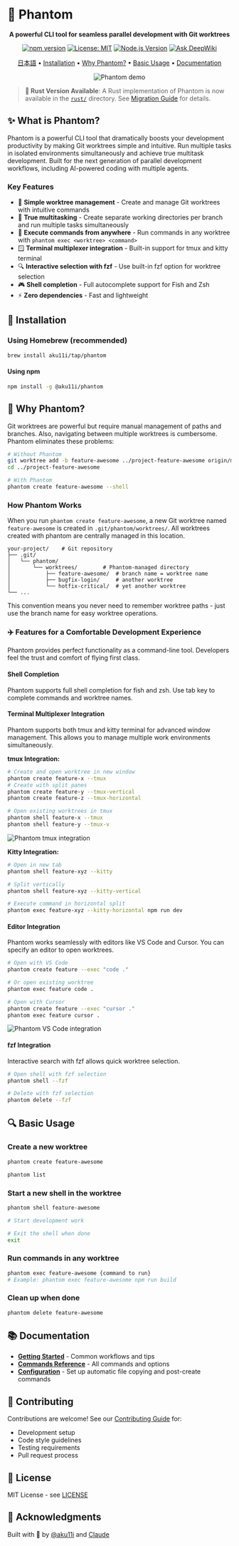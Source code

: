 # 👻 Phantom

<div align="center">

**A powerful CLI tool for seamless parallel development with Git worktrees**

[![npm version](https://img.shields.io/npm/v/@aku11i/phantom.svg)](https://www.npmjs.com/package/@aku11i/phantom)
[![License: MIT](https://img.shields.io/badge/License-MIT-yellow.svg)](https://opensource.org/licenses/MIT)
[![Node.js Version](https://img.shields.io/node/v/@aku11i/phantom.svg)](https://nodejs.org)
[![Ask DeepWiki](https://deepwiki.com/badge.svg)](https://deepwiki.com/aku11i/phantom)

[日本語](./README.ja.md) • [Installation](#-installation) • [Why Phantom?](#-why-phantom) • [Basic Usage](#-basic-usage) • [Documentation](#-documentation)

![Phantom demo](./docs/assets/phantom.gif)

</div>

> **🦀 Rust Version Available**: A Rust implementation of Phantom is now available in the [`rust/`](./rust/) directory. See [Migration Guide](./MIGRATION.md) for details.

## ✨ What is Phantom?

Phantom is a powerful CLI tool that dramatically boosts your development productivity by making Git worktrees simple and intuitive. Run multiple tasks in isolated environments simultaneously and achieve true multitask development. Built for the next generation of parallel development workflows, including AI-powered coding with multiple agents.

### Key Features

- 🚀 **Simple worktree management** - Create and manage Git worktrees with intuitive commands
- 🔄 **True multitasking** - Create separate working directories per branch and run multiple tasks simultaneously
- 🎯 **Execute commands from anywhere** - Run commands in any worktree with `phantom exec <worktree> <command>`
- 🪟 **Terminal multiplexer integration** - Built-in support for tmux and kitty terminal
- 🔍 **Interactive selection with fzf** - Use built-in fzf option for worktree selection
- 🎮 **Shell completion** - Full autocomplete support for Fish and Zsh
- ⚡ **Zero dependencies** - Fast and lightweight

## 🚀 Installation

### Using Homebrew (recommended)

```bash
brew install aku11i/tap/phantom
```

#### Using npm

```bash
npm install -g @aku11i/phantom
```

## 🤔 Why Phantom?

Git worktrees are powerful but require manual management of paths and branches. Also, navigating between multiple worktrees is cumbersome. Phantom eliminates these problems:

```bash
# Without Phantom
git worktree add -b feature-awesome ../project-feature-awesome origin/main
cd ../project-feature-awesome

# With Phantom
phantom create feature-awesome --shell
```

### How Phantom Works

When you run `phantom create feature-awesome`, a new Git worktree named `feature-awesome` is created in `.git/phantom/worktrees/`.
All worktrees created with phantom are centrally managed in this location.

```
your-project/    # Git repository
├── .git/
│   └── phantom/
│       └── worktrees/        # Phantom-managed directory
│           ├── feature-awesome/  # branch name = worktree name
│           ├── bugfix-login/     # another worktree
│           └── hotfix-critical/  # yet another worktree
└── ...
```

This convention means you never need to remember worktree paths - just use the branch name for easy worktree operations.

### ✈️ Features for a Comfortable Development Experience

Phantom provides perfect functionality as a command-line tool. Developers feel the trust and comfort of flying first class.

#### Shell Completion

Phantom supports full shell completion for fish and zsh. Use tab key to complete commands and worktree names.

#### Terminal Multiplexer Integration

Phantom supports both tmux and kitty terminal for advanced window management. This allows you to manage multiple work environments simultaneously.

**tmux Integration:**
```bash
# Create and open worktree in new window
phantom create feature-x --tmux
# Create with split panes
phantom create feature-y --tmux-vertical
phantom create feature-z --tmux-horizontal

# Open existing worktrees in tmux
phantom shell feature-x --tmux
phantom shell feature-y --tmux-v
```

![Phantom tmux integration](./docs/assets/phantom-tmux.gif)

**Kitty Integration:**
```bash
# Open in new tab
phantom shell feature-xyz --kitty

# Split vertically
phantom shell feature-xyz --kitty-vertical

# Execute command in horizontal split
phantom exec feature-xyz --kitty-horizontal npm run dev
```

#### Editor Integration

Phantom works seamlessly with editors like VS Code and Cursor. You can specify an editor to open worktrees.

```bash
# Open with VS Code
phantom create feature --exec "code ."

# Or open existing worktree
phantom exec feature code .

# Open with Cursor
phantom create feature --exec "cursor ."
phantom exec feature cursor .
```

![Phantom VS Code integration](./docs/assets/phantom-vscode.gif)

#### fzf Integration

Interactive search with fzf allows quick worktree selection.

```bash
# Open shell with fzf selection
phantom shell --fzf

# Delete with fzf selection
phantom delete --fzf
```

## 🔍 Basic Usage

### Create a new worktree

```bash
phantom create feature-awesome

phantom list
```

### Start a new shell in the worktree

```bash
phantom shell feature-awesome

# Start development work

# Exit the shell when done
exit
```

### Run commands in any worktree

```bash
phantom exec feature-awesome {command to run}
# Example: phantom exec feature-awesome npm run build
```

### Clean up when done

```bash
phantom delete feature-awesome
```


## 📚 Documentation

- **[Getting Started](./docs/getting-started.md)** - Common workflows and tips
- **[Commands Reference](./docs/commands.md)** - All commands and options
- **[Configuration](./docs/configuration.md)** - Set up automatic file copying and post-create commands


## 🤝 Contributing

Contributions are welcome! See our [Contributing Guide](./CONTRIBUTING.md) for:
- Development setup
- Code style guidelines  
- Testing requirements
- Pull request process

## 📄 License

MIT License - see [LICENSE](LICENSE)

## 🙏 Acknowledgments

Built with 👻 by [@aku11i](https://github.com/aku11i) and [Claude](https://claude.ai)
